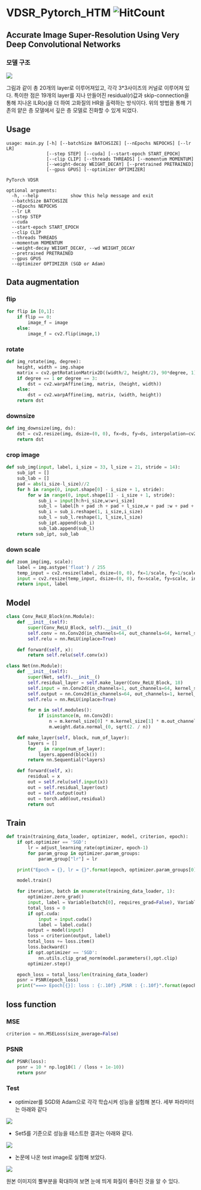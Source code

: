 # VDSR_Pytorch_HTM ![HitCount](http://hits.dwyl.com/HwangToeMat/VDSR_Pytorch_HTM.svg)

## Accurate Image Super-Resolution Using Very Deep Convolutional Networks

### 모델 구조

<img src="https://github.com/HwangToeMat/HwangToeMat.github.io/blob/master/assets/img/thumbnail/pr-2-1.jpeg?raw=true" style="max-width:100%;margin-left: auto; margin-right: auto; display: block;">

그림과 같이 총 20개의 layer로 이루어져있고, 각각 3\*3사이즈의 커널로 이루어져 있다. 특이한 점은 19개의 layer를 지나 만들어진 residual(r)값과 skip-connection을 통해 지나온 ILR(x)을 더 하여 고화질의 HR을 출력하는 방식이다. 위의 방법을 통해 기존의 얕은 층 모델에서 깊은 층 모델로 진화할 수 있게 되었다. 

## Usage

```
usage: main.py [-h] [--batchSize BATCHSIZE] [--nEpochs NEPOCHS] [--lr LR]
               [--step STEP] [--cuda] [--start-epoch START_EPOCH]
               [--clip CLIP] [--threads THREADS] [--momentum MOMENTUM]
               [--weight-decay WEIGHT_DECAY] [--pretrained PRETRAINED]
               [--gpus GPUS] [--optimizer OPTIMIZER]

PyTorch VDSR

optional arguments:
  -h, --help            show this help message and exit
  --batchSize BATCHSIZE
  --nEpochs NEPOCHS
  --lr LR
  --step STEP
  --cuda
  --start-epoch START_EPOCH
  --clip CLIP
  --threads THREADS
  --momentum MOMENTUM
  --weight-decay WEIGHT_DECAY, --wd WEIGHT_DECAY
  --pretrained PRETRAINED
  --gpus GPUS
  --optimizer OPTIMIZER (SGD or Adam)  
```

## Data augmentation

### flip

```python
for flip in [0,1]:
    if flip == 0:
        image_f = image
    else:
        image_f = cv2.flip(image,1)
```

### rotate

```python
def img_rotate(img, degree):
    height, width = img.shape
    matrix = cv2.getRotationMatrix2D((width/2, height/2), 90*degree, 1)
    if degree == 1 or degree == 3:
        dst = cv2.warpAffine(img, matrix, (height, width))
    else:
        dst = cv2.warpAffine(img, matrix, (width, height))
    return dst
```

### downsize

```python
def img_downsize(img, ds):
    dst = cv2.resize(img, dsize=(0, 0), fx=ds, fy=ds, interpolation=cv2.INTER_LINEAR)
    return dst
```
### crop image

```python
def sub_img(input, label, i_size = 33, l_size = 21, stride = 14):
    sub_ipt = []
    sub_lab = []
    pad = abs(i_size-l_size)//2
    for h in range(0, input.shape[0] - i_size + 1, stride):
        for w in range(0, input.shape[1] - i_size + 1, stride):
            sub_i = input[h:h+i_size,w:w+i_size]
            sub_l = label[h + pad :h + pad + l_size,w + pad :w + pad + l_size]
            sub_i = sub_i.reshape(1, i_size,i_size)
            sub_l = sub_l.reshape(1, l_size,l_size)
            sub_ipt.append(sub_i)
            sub_lab.append(sub_l)
    return sub_ipt, sub_lab
```

### down scale

```python
def zoom_img(img, scale):
    label = img.astype('float') / 255
    temp_input = cv2.resize(label, dsize=(0, 0), fx=1/scale, fy=1/scale, interpolation=cv2.INTER_AREA)
    input = cv2.resize(temp_input, dsize=(0, 0), fx=scale, fy=scale, interpolation=cv2.INTER_CUBIC)
    return input, label
```

## Model

```python
class Conv_ReLU_Block(nn.Module):
    def __init__(self):
        super(Conv_ReLU_Block, self).__init__()
        self.conv = nn.Conv2d(in_channels=64, out_channels=64, kernel_size=3, stride=1, padding=1, bias=False)
        self.relu = nn.ReLU(inplace=True)

    def forward(self, x):
        return self.relu(self.conv(x))

class Net(nn.Module):
    def __init__(self):
        super(Net, self).__init__()
        self.residual_layer = self.make_layer(Conv_ReLU_Block, 18)
        self.input = nn.Conv2d(in_channels=1, out_channels=64, kernel_size=3, stride=1, padding=1, bias=False)
        self.output = nn.Conv2d(in_channels=64, out_channels=1, kernel_size=3, stride=1, padding=1, bias=False)
        self.relu = nn.ReLU(inplace=True)

        for m in self.modules():
            if isinstance(m, nn.Conv2d):
                n = m.kernel_size[0] * m.kernel_size[1] * m.out_channels
                m.weight.data.normal_(0, sqrt(2. / n))

    def make_layer(self, block, num_of_layer):
        layers = []
        for _ in range(num_of_layer):
            layers.append(block())
        return nn.Sequential(*layers)

    def forward(self, x):
        residual = x
        out = self.relu(self.input(x))
        out = self.residual_layer(out)
        out = self.output(out)
        out = torch.add(out,residual)
        return out
```

## Train

```python
def train(training_data_loader, optimizer, model, criterion, epoch):
    if opt.optimizer == 'SGD':
        lr = adjust_learning_rate(optimizer, epoch-1)
        for param_group in optimizer.param_groups:
            param_group["lr"] = lr

    print("Epoch = {}, lr = {}".format(epoch, optimizer.param_groups[0]["lr"]))

    model.train()

    for iteration, batch in enumerate(training_data_loader, 1):
        optimizer.zero_grad()
        input, label = Variable(batch[0], requires_grad=False), Variable(batch[1], requires_grad=False)
        total_loss = 0
        if opt.cuda:
            input = input.cuda()
            label = label.cuda()
        output = model(input)
        loss = criterion(output, label)
        total_loss += loss.item()
        loss.backward()
        if opt.optimizer == 'SGD':
            nn.utils.clip_grad_norm(model.parameters(),opt.clip)
        optimizer.step()

    epoch_loss = total_loss/len(training_data_loader)
    psnr = PSNR(epoch_loss)
    print("===> Epoch[{}]: loss : {:.10f} ,PSNR : {:.10f}".format(epoch, epoch_loss, psnr))
```

## loss function

### MSE

```python
criterion = nn.MSELoss(size_average=False)
```

### PSNR

```python
def PSNR(loss):
    psnr = 10 * np.log10(1 / (loss + 1e-10))
    return psnr
```

### Test

* optimizer를 SGD와 Adam으로 각각 학습시켜 성능을 실험해 본다. 세부 파라미터는 아래와 같다

<img src="https://github.com/HwangToeMat/HwangToeMat.github.io/blob/master/Paper-Review/image/VDSR/image8.png?raw=true" style="max-width:100%;margin-left: auto; margin-right: auto; display: block;">

* Set5를 기준으로 성능을 테스트한 결과는 아래와 같다.

<img src="https://github.com/HwangToeMat/HwangToeMat.github.io/blob/master/Paper-Review/image/VDSR/image9.png?raw=true" style="max-width:100%;margin-left: auto; margin-right: auto; display: block;">

* 논문에 나온 test image로 실험해 보았다.

<img src="https://github.com/HwangToeMat/HwangToeMat.github.io/blob/master/Paper-Review/image/VDSR/image10.png?raw=true" style="max-width:100%;margin-left: auto; margin-right: auto; display: block;">

원본 이미지의 뿔부분을 확대하여 보면 눈에 띄게 화질이 좋아진 것을 알 수 있다.
